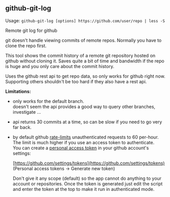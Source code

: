 
## github-git-log

Usage:  `github-git-log [options] https://github.com/user/repo | less -S`

Remote git log for github

git doesn't handle viewing commits of remote repos. Normally you have to clone the repo first.

This tool shows the commit history of a remote git repository hosted on github without cloning it.
Saves quite a bit of time and bandwidth if the repo is huge and you only care about the commit
history.

Uses the github rest api to get repo data, so only works for github right now.
Supporting others shouldn't be too hard if they also have a rest api.

**Limitations:**
- only works for the default branch.  
  doesn't seem the api provides a good way to query other branches, investigate ...
- api returns 30 commits at a time, so can be slow if you need to go very far back.
- by default github [rate-limits](https://docs.github.com/en/rest/overview/resources-in-the-rest-api#rate-limiting)
  unauthenticated requests to 60 per-hour.  
  The limit is much higher if you use an access token to authenticate.  
  You can create a [personal access token](https://docs.github.com/en/authentication/keeping-your-account-and-data-secure/creating-a-personal-access-token)
  in your github account's settings:
  
    [https://github.com/settings/tokens](https://github.com/settings/tokens)     (Personal access tokens -> Generate new token)
  
  Don't give it any scope (default) so the app cannot do anything to your account or
  repositories. Once the token is generated just edit the script and enter the token at
  the top to make it run in authenticated mode.
